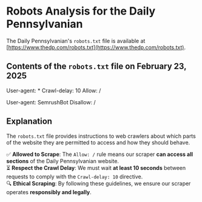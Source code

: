 # Robots Analysis for the Daily Pennsylvanian

The Daily Pennsylvanian's `robots.txt` file is available at  
[https://www.thedp.com/robots.txt](https://www.thedp.com/robots.txt).

## Contents of the `robots.txt` file on February 23, 2025

User-agent: *
Crawl-delay: 10
Allow: /

User-agent: SemrushBot
Disallow: /

## Explanation

The `robots.txt` file provides instructions to web crawlers about which parts of the website they are permitted to access and how they should behave. 

✅ **Allowed to Scrape**: The `Allow: /` rule means our scraper **can access all sections** of the Daily Pennsylvanian website.  
⏳ **Respect the Crawl Delay**: We must wait **at least 10 seconds** between requests to comply with the `Crawl-delay: 10` directive.  
🔍 **Ethical Scraping**: By following these guidelines, we ensure our scraper operates **responsibly and legally**.  

